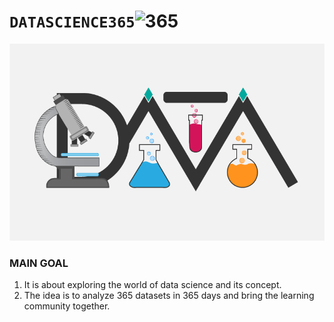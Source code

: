 #                                              `DATASCIENCE365`![365](https://img.shields.io/discourse/https/meta.discourse.org/topics.svg)

![](https://github.com/HiteshGorana/DataScience365/blob/master/Awesom-Data-Science4.png)

### MAIN GOAL

1. It is about exploring the world of data science and its concept.
2. The idea is to analyze 365 datasets in 365 days and bring the learning community together.
